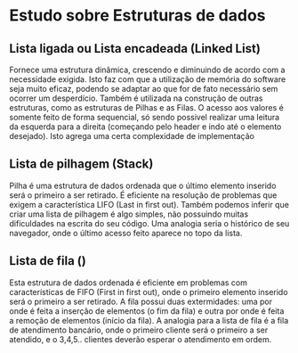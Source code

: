 # Estudo sobre Estruturas de dados

## Lista ligada ou Lista encadeada (Linked List)
Fornece uma estrutura dinâmica, crescendo e diminuindo de acordo com a necessidade exigida. Isto faz com que a utilização de memória do software seja muito eficaz, podendo se adaptar ao que for de fato necessário sem ocorrer um desperdício. Também é utilizada na construção de outras estruturas, como as estruturas de Pilhas e as Filas.
O acesso aos valores é somente feito de forma sequencial, só sendo possivel realizar uma leitura da esquerda para a direita (começando pelo header e indo até o elemento desejado). Isto agrega uma certa complexidade de implementação

## Lista de pilhagem (Stack)
Pilha é uma estrutura de dados ordenada que o último elemento inserido será o primeiro a ser retirado. É eficiente na resolução de problemas que exigem a característica LIFO (Last in first out). Também podemos inferir que criar uma lista de pilhagem é algo simples, não possuindo muitas dificuldades na escrita do seu código.
Uma analogia seria o histórico de seu navegador, onde o último acesso feito aparece no topo da lista.

## Lista de fila ()
Esta estrutura de dados ordenada é eficiente em problemas com características de FIFO (First in first out), onde o primeiro elemento inserido será o primeiro a ser retirado. A fila possui duas extermidades: uma por onde é feita a inserção de elementos (o fim da fila) e outra por onde é feita a remoção de elementos (início da fila).
A analogia para a lista de fila é a fila de atendimento bancário, onde o primeiro cliente será o primeiro a ser atendido, e o 3,4,5.. clientes deverão esperar o atendimento em ordem.
